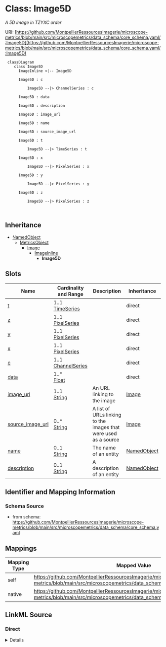 # Class: Image5D


_A 5D image in TZYXC order_





URI: [https://github.com/MontpellierRessourcesImagerie/microscope-metrics/blob/main/src/microscopemetrics/data_schema/core_schema.yaml/:Image5D](https://github.com/MontpellierRessourcesImagerie/microscope-metrics/blob/main/src/microscopemetrics/data_schema/core_schema.yaml/:Image5D)



```mermaid
 classDiagram
    class Image5D
      ImageInline <|-- Image5D
      
      Image5D : c
        
          Image5D --|> ChannelSeries : c
        
      Image5D : data
        
      Image5D : description
        
      Image5D : image_url
        
      Image5D : name
        
      Image5D : source_image_url
        
      Image5D : t
        
          Image5D --|> TimeSeries : t
        
      Image5D : x
        
          Image5D --|> PixelSeries : x
        
      Image5D : y
        
          Image5D --|> PixelSeries : y
        
      Image5D : z
        
          Image5D --|> PixelSeries : z
        
      
```





## Inheritance
* [NamedObject](NamedObject.md)
    * [MetricsObject](MetricsObject.md)
        * [Image](Image.md)
            * [ImageInline](ImageInline.md)
                * **Image5D**



## Slots

| Name | Cardinality and Range | Description | Inheritance |
| ---  | --- | --- | --- |
| [t](t.md) | 1..1 <br/> [TimeSeries](TimeSeries.md) |  | direct |
| [z](z.md) | 1..1 <br/> [PixelSeries](PixelSeries.md) |  | direct |
| [y](y.md) | 1..1 <br/> [PixelSeries](PixelSeries.md) |  | direct |
| [x](x.md) | 1..1 <br/> [PixelSeries](PixelSeries.md) |  | direct |
| [c](c.md) | 1..1 <br/> [ChannelSeries](ChannelSeries.md) |  | direct |
| [data](data.md) | 1..* <br/> [Float](Float.md) |  | direct |
| [image_url](image_url.md) | 1..1 <br/> [String](String.md) | An URL linking to the image | [Image](Image.md) |
| [source_image_url](source_image_url.md) | 0..* <br/> [String](String.md) | A list of URLs linking to the images that were used as a source | [Image](Image.md) |
| [name](name.md) | 0..1 <br/> [String](String.md) | The name of an entity | [NamedObject](NamedObject.md) |
| [description](description.md) | 0..1 <br/> [String](String.md) | A description of an entity | [NamedObject](NamedObject.md) |









## Identifier and Mapping Information







### Schema Source


* from schema: https://github.com/MontpellierRessourcesImagerie/microscope-metrics/blob/main/src/microscopemetrics/data_schema/core_schema.yaml





## Mappings

| Mapping Type | Mapped Value |
| ---  | ---  |
| self | https://github.com/MontpellierRessourcesImagerie/microscope-metrics/blob/main/src/microscopemetrics/data_schema/core_schema.yaml/:Image5D |
| native | https://github.com/MontpellierRessourcesImagerie/microscope-metrics/blob/main/src/microscopemetrics/data_schema/core_schema.yaml/:Image5D |





## LinkML Source

<!-- TODO: investigate https://stackoverflow.com/questions/37606292/how-to-create-tabbed-code-blocks-in-mkdocs-or-sphinx -->

### Direct

<details>
```yaml
name: Image5D
implements:
- linkml:FiveDimensionalArray
- linkml:RowOrderedArray
description: A 5D image in TZYXC order
from_schema: https://github.com/MontpellierRessourcesImagerie/microscope-metrics/blob/main/src/microscopemetrics/data_schema/core_schema.yaml
is_a: ImageInline
attributes:
  t:
    name: t
    implements:
    - linkml:axis0
    from_schema: https://github.com/MontpellierRessourcesImagerie/microscope-metrics/blob/main/src/microscopemetrics/data_schema/core_schema.yaml
    rank: 1000
    range: TimeSeries
    required: true
  z:
    name: z
    implements:
    - linkml:axis1
    from_schema: https://github.com/MontpellierRessourcesImagerie/microscope-metrics/blob/main/src/microscopemetrics/data_schema/core_schema.yaml
    rank: 1000
    range: PixelSeries
    required: true
  y:
    name: y
    implements:
    - linkml:axis2
    from_schema: https://github.com/MontpellierRessourcesImagerie/microscope-metrics/blob/main/src/microscopemetrics/data_schema/core_schema.yaml
    range: PixelSeries
    required: true
  x:
    name: x
    implements:
    - linkml:axis3
    from_schema: https://github.com/MontpellierRessourcesImagerie/microscope-metrics/blob/main/src/microscopemetrics/data_schema/core_schema.yaml
    range: PixelSeries
    required: true
  c:
    name: c
    implements:
    - linkml:axis4
    from_schema: https://github.com/MontpellierRessourcesImagerie/microscope-metrics/blob/main/src/microscopemetrics/data_schema/core_schema.yaml
    rank: 1000
    range: ChannelSeries
    required: true
  data:
    name: data
    implements:
    - linkml:elements
    from_schema: https://github.com/MontpellierRessourcesImagerie/microscope-metrics/blob/main/src/microscopemetrics/data_schema/core_schema.yaml
    multivalued: true
    range: float
    required: true

```
</details>

### Induced

<details>
```yaml
name: Image5D
implements:
- linkml:FiveDimensionalArray
- linkml:RowOrderedArray
description: A 5D image in TZYXC order
from_schema: https://github.com/MontpellierRessourcesImagerie/microscope-metrics/blob/main/src/microscopemetrics/data_schema/core_schema.yaml
is_a: ImageInline
attributes:
  t:
    name: t
    implements:
    - linkml:axis0
    from_schema: https://github.com/MontpellierRessourcesImagerie/microscope-metrics/blob/main/src/microscopemetrics/data_schema/core_schema.yaml
    rank: 1000
    alias: t
    owner: Image5D
    domain_of:
    - Image5D
    - Shape
    range: TimeSeries
    required: true
  z:
    name: z
    implements:
    - linkml:axis1
    from_schema: https://github.com/MontpellierRessourcesImagerie/microscope-metrics/blob/main/src/microscopemetrics/data_schema/core_schema.yaml
    rank: 1000
    alias: z
    owner: Image5D
    domain_of:
    - Image5D
    - Shape
    range: PixelSeries
    required: true
  y:
    name: y
    implements:
    - linkml:axis2
    from_schema: https://github.com/MontpellierRessourcesImagerie/microscope-metrics/blob/main/src/microscopemetrics/data_schema/core_schema.yaml
    alias: y
    owner: Image5D
    domain_of:
    - ImageMask
    - Image2D
    - Image5D
    - Point
    - Rectangle
    - Ellipse
    - Vertex
    - Mask
    range: PixelSeries
    required: true
  x:
    name: x
    implements:
    - linkml:axis3
    from_schema: https://github.com/MontpellierRessourcesImagerie/microscope-metrics/blob/main/src/microscopemetrics/data_schema/core_schema.yaml
    alias: x
    owner: Image5D
    domain_of:
    - ImageMask
    - Image2D
    - Image5D
    - Point
    - Rectangle
    - Ellipse
    - Vertex
    - Mask
    range: PixelSeries
    required: true
  c:
    name: c
    implements:
    - linkml:axis4
    from_schema: https://github.com/MontpellierRessourcesImagerie/microscope-metrics/blob/main/src/microscopemetrics/data_schema/core_schema.yaml
    rank: 1000
    alias: c
    owner: Image5D
    domain_of:
    - Image5D
    - Shape
    range: ChannelSeries
    required: true
  data:
    name: data
    implements:
    - linkml:elements
    from_schema: https://github.com/MontpellierRessourcesImagerie/microscope-metrics/blob/main/src/microscopemetrics/data_schema/core_schema.yaml
    multivalued: true
    alias: data
    owner: Image5D
    domain_of:
    - ImageAsNumpy
    - ImageMask
    - Image2D
    - Image5D
    range: float
    required: true
  image_url:
    name: image_url
    description: An URL linking to the image
    from_schema: https://github.com/MontpellierRessourcesImagerie/microscope-metrics/blob/main/src/microscopemetrics/data_schema/core_schema.yaml
    rank: 1000
    multivalued: false
    identifier: true
    alias: image_url
    owner: Image5D
    domain_of:
    - Image
    range: string
    required: true
  source_image_url:
    name: source_image_url
    description: A list of URLs linking to the images that were used as a source
    from_schema: https://github.com/MontpellierRessourcesImagerie/microscope-metrics/blob/main/src/microscopemetrics/data_schema/core_schema.yaml
    rank: 1000
    multivalued: true
    alias: source_image_url
    owner: Image5D
    domain_of:
    - Image
    range: string
    required: false
  name:
    name: name
    description: The name of an entity
    from_schema: https://github.com/MontpellierRessourcesImagerie/microscope-metrics/blob/main/src/microscopemetrics/data_schema/core_schema.yaml
    rank: 1000
    multivalued: false
    alias: name
    owner: Image5D
    domain_of:
    - NamedObject
    - Experimenter
    - Column
    range: string
    required: false
  description:
    name: description
    description: A description of an entity
    from_schema: https://github.com/MontpellierRessourcesImagerie/microscope-metrics/blob/main/src/microscopemetrics/data_schema/core_schema.yaml
    rank: 1000
    multivalued: false
    alias: description
    owner: Image5D
    domain_of:
    - NamedObject
    - ROI
    - Tag
    range: string

```
</details>